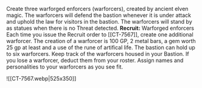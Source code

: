 Create three warforged enforcers (warforcers), created by ancient elven magic. The warforcers will defend the bastion whenever it is under attack and uphold the law for visitors in the bastion. The warforcers will stand by as statues when there is no Threat detected. 
**Recruit:** Warforged enforcers Each time you issue the Recruit order to [[CT-7567]], create one additional warforcer. The creation of a warforcer is 100 GP, 2 metal bars, a gem worth 25 gp at least and a use of the rune of artifical life. The bastion can hold up to six warforcers. Keep track of the warforcers housed in your Bastion. If you lose a warforcer, deduct them from your roster. Assign names and personalities to your warforcers as you see fit.

![[CT-7567.webp|525x350]]